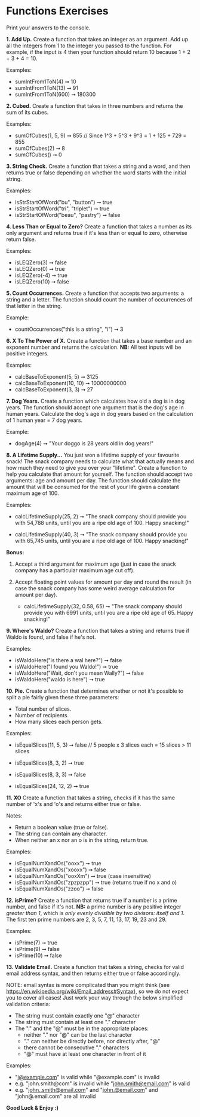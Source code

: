 # Functions Exercises

Print your answers to the console.

**1. Add Up.**
Create a function that takes an integer as an argument. Add up all the integers from 1 to the integer you passed to the function. For example, if the input is 4 then your function should return 10 because 1 + 2 + 3 + 4 = 10.

Examples:
* sumIntFrom1ToN(4) ➞ 10
* sumIntFrom1ToN(13) ➞ 91
* sumIntFrom1ToN(600) ➞ 180300

**2. Cubed.**
Create a function that takes in three numbers and returns the sum of its cubes.

Examples:
* sumOfCubes(1, 5, 9) ➞ 855 // Since 1^3 + 5^3 + 9^3 = 1 + 125 + 729 = 855
* sumOfCubes(2) ➞ 8
* sumOfCubes() ➞ 0

**3. String Check.**
Create a function that takes a string and a word, and then returns true or false depending on whether the word starts with the initial string.


Examples:
* isStrStartOfWord("bu", "button") ➞ true
* isStrStartOfWord("tri", "triplet") ➞ true
* isStrStartOfWord("beau", "pastry") ➞ false

**4. Less Than or Equal to Zero?**
Create a function that takes a number as its only argument and returns true if it's less than or equal to zero, otherwise return false.

Examples:
* isLEQZero(3) ➞ false
* isLEQZero(0) ➞ true
* isLEQZero(-4) ➞ true
* isLEQZero(10) ➞ false

**5. Count Occurrences.**
Create a function that accepts two arguments: a string and a letter. The function should count the number of occurrences of that letter in the string.

Example:
* countOccurrences("this is a string", "i") ➞ 3

**6. X To The Power of X.**
Create a function that takes a base number and an exponent number and returns the calculation. **NB:** All test inputs will be positive integers.

Examples:
* calcBaseToExponent(5, 5) ➞ 3125
* calcBaseToExponent(10, 10) ➞ 10000000000
* calcBaseToExponent(3, 3) ➞ 27

**7. Dog Years.**
Create a function which calculates how old a dog is in dog years. The function should accept one argument that is the dog's age in human years. Calculate the dog's age in dog years based on the calculation of 1 human year = 7 dog years.

Example:
* dogAge(4) ➞ "Your doggo is 28 years old in dog years!"

**8. A Lifetime Supply...**
You just won a lifetime supply of your favourite snack! The snack company needs to calculate what that actually means and how much they need to give you over your "lifetime".  Create a function to help you calculate that amount for yourself. The function should accept two arguments: age and amount per day. The function should calculate the amount that will be consumed for the rest of your life given a constant maximum age of 100. 

Examples:
* calcLifetimeSupply(25, 2) ➞ "The snack company should provide you with 54,788 units, until you are a ripe old age of 100. Happy snacking!"

* calcLifetimeSupply(40, 3) ➞ "The snack company should provide you with 65,745 units, until you are a ripe old age of 100. Happy snacking!"

**Bonus:** 
1) Accept a third argument for maximum age (just in case the snack company has a particular maximum age cut off). 
2) Accept floating point values for amount per day and round the result (in case the snack company has some weird average calculation for amount per day).

    * calcLifetimeSupply(32, 0.58, 65) ➞ "The snack company should provide you with 6991 units, until you are a ripe old age of 65. Happy snacking!"

**9. Where's Waldo?**
Create a function that takes a string and returns true if Waldo is found, and false if he's not.

Examples:
* isWaldoHere("is there a wal here?") ➞ false
* isWaldoHere("I found you Waldo!") ➞ true
* isWaldoHere("Wait, don't you mean Wally?") ➞ false
* isWaldoHere("waldo is here") ➞ true

**10. Pie.**
Create a function that determines whether or not it's possible to split a pie fairly given these three parameters:

* Total number of slices.
* Number of recipients.
* How many slices each person gets.

Examples:
* isEqualSlices(11, 5, 3) ➞ false // 5 people x 3 slices each = 15 slices > 11 slices

* isEqualSlices(8, 3, 2) ➞ true
* isEqualSlices(8, 3, 3) ➞ false
* isEqualSlices(24, 12, 2) ➞ true

**11. XO**
Create a function that takes a string, checks if it has the same number of 'x's and 'o's and returns either true or false.

Notes:

* Return a boolean value (true or false).
* The string can contain any character.
* When neither an x nor an o is in the string, return true.

Examples:
* isEqualNumXandOs("ooxx") ➞ true
* isEqualNumXandOs("xooxx") ➞ false
* isEqualNumXandOs("ooxXm") ➞ true (case insensitive)
* isEqualNumXandOs("zpzpzpp") ➞ true (returns true if no x and o)
* isEqualNumXandOs("zzoo") ➞ false

**12. isPrime?**
Create a function that returns true if a number is a prime number, and false if it's not. **NB:** a prime number is any positive integer *greater than 1*, which is *only evenly divisible by two divisors: itself and 1*. The first ten prime numbers are 2, 3, 5, 7, 11, 13, 17, 19, 23 and 29.

Examples:
* isPrime(7) ➞ true
* isPrime(9) ➞ false
* isPrime(10) ➞ false

**13. Validate Email.**
Create a function that takes a string, checks for valid email address syntax, and then returns either true or false accordingly.

NOTE: email syntax is more complicated than you might think (see https://en.wikipedia.org/wiki/Email_address#Syntax), so we do not expect you to cover all cases! Just work your way through the below simplified validation criteria:

* The string must contain exactly one "@" character
* The string must contain at least one "." character
* The "." and the "@" must be in the appropriate places:
    * neither "." nor "@" can be the last character
    * "." can neither be directly before, nor directly after, "@"
    * there cannot be consecutive "." characters
    * "@" must have at least one character in front of it

Examples:
* "j@example.com" is valid while "@example.com" is invalid
* e.g. "john.smith@com" is invalid while "john.smith@email.com" is valid
* e.g. "john..smith@email.com" and "john.@email.com" and "john@.email.com" are all invalid

**Good Luck & Enjoy :)**

